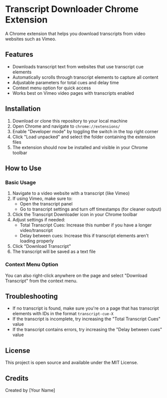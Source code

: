# Transcript Downloader Chrome Extension

A Chrome extension that helps you download transcripts from video websites such as Vimeo.

## Features

- Downloads transcript text from websites that use transcript cue elements
- Automatically scrolls through transcript elements to capture all content
- Adjustable parameters for total cues and delay time
- Context menu option for quick access
- Works best on Vimeo video pages with transcripts enabled

## Installation

1. Download or clone this repository to your local machine
2. Open Chrome and navigate to `chrome://extensions/`
3. Enable "Developer mode" by toggling the switch in the top right corner
4. Click "Load unpacked" and select the folder containing the extension files
5. The extension should now be installed and visible in your Chrome toolbar

## How to Use

### Basic Usage

1. Navigate to a video website with a transcript (like Vimeo)
2. If using Vimeo, make sure to:
   - Open the transcript panel
   - Go to transcript settings and turn off timestamps (for cleaner output)
3. Click the Transcript Downloader icon in your Chrome toolbar
4. Adjust settings if needed:
   - Total Transcript Cues: Increase this number if you have a longer video/transcript
   - Delay between cues: Increase this if transcript elements aren't loading properly
5. Click "Download Transcript"
6. The transcript will be saved as a text file

### Context Menu Option

You can also right-click anywhere on the page and select "Download Transcript" from the context menu.

## Troubleshooting

- If no transcript is found, make sure you're on a page that has transcript elements with IDs in the format `transcript-cue-X`
- If the transcript is incomplete, try increasing the "Total Transcript Cues" value
- If the transcript contains errors, try increasing the "Delay between cues" value

## License

This project is open source and available under the MIT License.

## Credits

Created by [Your Name]
